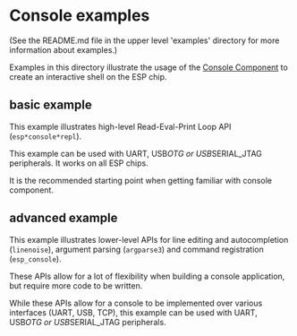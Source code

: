 # Console examples

(See the README.md file in the upper level 'examples' directory for more information about examples.)

Examples in this directory illustrate the usage of the [Console Component](https://docs.espressif.com/projects/esp-idf/en/latest/esp32/api-reference/system/console.html#console) to create an interactive shell on the ESP chip.

## basic example

This example illustrates high-level Read-Eval-Print Loop API (`esp*console*repl`).

This example can be used with UART, USB*OTG or USB*SERIAL_JTAG peripherals. It works on all ESP chips.

It is the recommended starting point when getting familiar with console component.

## advanced example

This example illustrates lower-level APIs for line editing and autocompletion (`linenoise`), argument parsing (`argparse3`) and command registration (`esp_console`).

These APIs allow for a lot of flexibility when building a console application, but require more code to be written.

While these APIs allow for a console to be implemented over various interfaces (UART, USB, TCP), this example can be used with UART, USB*OTG or USB*SERIAL_JTAG peripherals.
